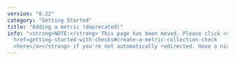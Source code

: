 ```yaml
---
version: "0.22"
category: "Getting Started"
title: "Adding a metric (deprecated)"
info: "<strong>NOTE:</strong> This page has been moved. Please click <strong><a
  href=getting-started-with-checks#create-a-metric-collection-check
  >here</a></strong> if you're not automatically redirected. Have a nice day!"
---
```


<meta http-equiv="refresh" content="1;url=getting-started-with-checks#create-a-metric-collection-check">
